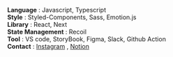 **Language** : Javascript, Typescript   
**Style** : Styled-Components, Sass, Emotion.js  
**Library** : React, Next  
**State Management** : Recoil  
**Tool** : VS code, StoryBook, Figma, Slack, Github Action     
**Contact** : [Instagram](https://www.instagram.com/x0_ghks1/?hl=ko) , [Notion](https://lumbar-dessert-399.notion.site/FE-Developer-85690d59cde44d278c9419ca2ee3d416)
